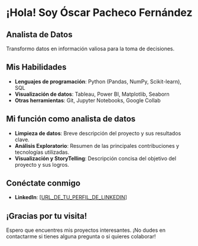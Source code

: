 # ¡Hola! Soy Óscar Pacheco Fernández 

## Analista de Datos 

Transformo datos en información valiosa para la toma de decisiones.

## Mis Habilidades 

* **Lenguajes de programación**: Python (Pandas, NumPy, Scikit-learn), SQL
* **Visualización de datos**: Tableau, Power BI, Matplotlib, Seaborn
* **Otras herramientas**: Git, Jupyter Notebooks, Google Collab

## Mi función como analista de datos 

* **Limpieza de datos**: Breve descripción del proyecto y sus resultados clave.
* **Análisis Exploratorio**: Resumen de las principales contribuciones y tecnologías utilizadas.
* **Visualización y StoryTelling**: Descripción concisa del objetivo del proyecto y sus logros.

## Conéctate conmigo 

* **LinkedIn**: [[URL_DE_TU_PERFIL_DE_LINKEDIN](https://www.linkedin.com/in/%C3%B3scar-pacheco-fern%C3%A1ndez-8a2065345/)]

## ¡Gracias por tu visita! 

Espero que encuentres mis proyectos interesantes. ¡No dudes en contactarme si tienes alguna pregunta o si quieres colaborar!